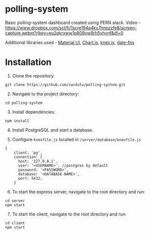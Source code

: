 # polling-system
Basic polling-system dashboard created using PERN stack.
Video - https://www.dropbox.com/scl/fi/1scre194a4ky7hnpzzfe8/screen-capture.webm?rlkey=eu2qkrxww1p809vw8rh5yhvnf&dl=0

Additional libraries used - [Material UI](https://mui.com/material-ui/), [Chart.js](https://www.chartjs.org/),  [knex.js](https://knexjs.org/), [date-fns](https://date-fns.org/)

# Installation
1. Clone the repository:
  ```
  git clone https://github.com/zardulu/polling-system.git
  ```


2. Navigate to the project directory:
  ```
  cd polling-system
  ```

3. Install dependencies:
  ```
  npm install
  ```

4. Install PostgreSQL and start a database.

5. Configure `knexfile.js` located in `/server/database/knexfile.js`
```
{
    client: 'pg',
    connection: {
      host: '127.0.0.1',
      user: '<USERNAME>', //postgres by default
      password: '<PASSWORD>',
      database: '<DATABASE-NAME>',
      port: 5432,
    }
```

6. To start the express server, navigate to the root directory and run:
```
cd server
npm start
```

7. To start the client, navigate to the root directory and run:
```
cd client
npm start  
```




